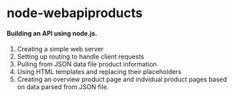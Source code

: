 # node-webapiproducts

#### Building an API using node.js.

1. Creating a simple web server
2. Setting up routing to handle client requests
3. Pulling from JSON data file product information
4. Using HTML templates and replacing their placeholders
5. Creating an overview product page and indvidual product pages based on data parsed from JSON file.
